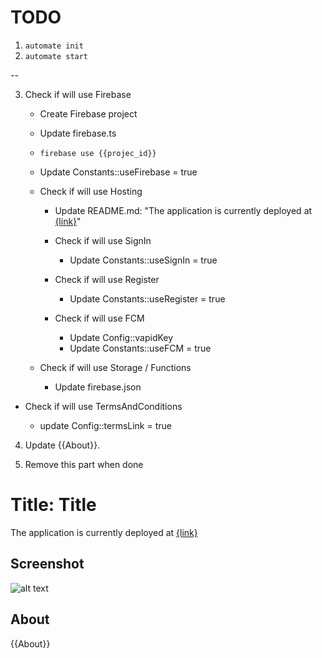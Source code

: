 # TODO

1. `automate init`
2. `automate start`

--

3. Check if will use Firebase

   - Create Firebase project

   - Update firebase.ts

   - `firebase use {{projec_id}}`

   - Update Constants::useFirebase = true

   - Check if will use Hosting

     - Update README.md: "The application is currently deployed at [{link}]({link})"

     - Check if will use SignIn

       - Update Constants::useSignIn = true

     - Check if will use Register

       - Update Constants::useRegister = true

     - Check if will use FCM
       - Update Config::vapidKey
       - Update Constants::useFCM = true

   - Check if will use Storage / Functions
     - Update firebase.json

- Check if will use TermsAndConditions

  - update Config::termsLink = true

4. Update {{About}}.

5. Remove this part when done

# Title: Title

The application is currently deployed at [{link}]({link})

## Screenshot

![alt text](https://github.com/Manila-Arduino/{{Repo_Name}}/blob/main/public/images/screenshot.png)

## About

{{About}}
